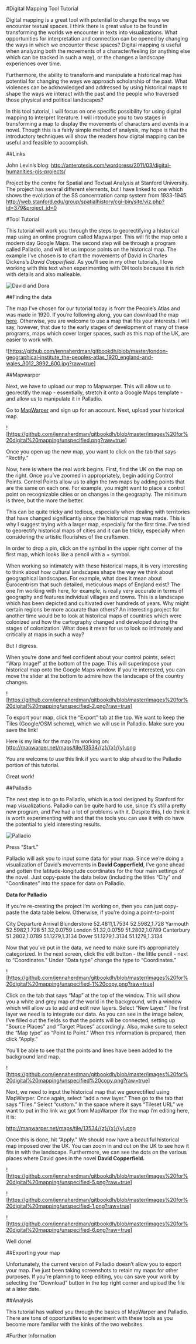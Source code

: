 #Digital Mapping Tool Tutorial

Digital mapping is a great tool with potential to change the ways we encounter textual spaces. I think there is great value to be found in transforming the worlds we encounter in texts into visualizations. What opportunities for interpretation and connection can be opened by changing the ways in which we encounter these spaces? Digital mapping is useful when analyzing both the movements of a character/feeling (or anything else which can be tracked in such a way), or the changes a landscape experiences over time. 

Furthermore, the ability to transform and manipulate a historical map has potential for changing the ways we approach scholarship of the past. What violences can be acknowledged and addressed by using historical maps to shape the ways we interact with the past and the people who traversed those physical and political landscapes?  

In this tool tutorial, I will focus on one specific possibility for using digital mapping to interpret literature. I will introduce you to two stages in transforming a map to display the movements of characters and events in a novel. Though this is a fairly simple method of analysis, my hope is that the introductory techniques will show the readers how digital mapping can be useful and feasible to accomplish. 

##Links 

John Levin’s blog: http://anterotesis.com/wordpress/2011/03/digital-humanities-gis-projects/

Project by the centre for Spatial and Textual Analysis at Stanford University. The project has several different elements, but I have linked to one which shows the evolution of the SS concentration camp system from 1933-1945. http://web.stanford.edu/group/spatialhistory/cgi-bin/site/viz.php?id=379&project_id=0


#Tool Tutorial 

This tutorial will work you through the steps to georectifying a historical map using an online program called Mapwarper. This will fit the map onto a modern day Google Maps. The second step will be through a program called Palladio, and will let us impose points on the historical map. The example I’ve chosen is to chart the movements of David in Charles Dickens’s *David Copperfield*. As you’ll see in my other tutorials, I love working with this text when experimenting with DH tools because it is rich with details and also malleable. 

![David and Dora](https://github.com/jennaherdman/gitbookdh/blob/master/images%20for%20digital%20mapping/440px-Dora_Spenlow_from_David_Copperfield_art_by_Frank_Reynolds.jpg?raw=tru)

##Finding the data 

The map I’ve chosen for our tutorial today is from the People’s Atlas and was made in 1920. If you’re following along, you can download the map [here](http://www.hipkiss.org/data/maps/london-geographical-institute_the-peoples-atlas_1920_england-and-wales_3012_3992_600.jpg). Otherwise, you are welcome to use a map that fits your interests. I will say, however, that due to the early stages of development of many of these programs, maps which cover larger spaces, such as this map of the UK, are easier to work with. 

![https://github.com/jennaherdman/gitbookdh/blob/master/london-geographical-institute_the-peoples-atlas_1920_england-and-wales_3012_3992_600.jpg?raw=true]

##Mapwarper 

Next, we have to upload our map to Mapwarper. This will allow us to georectify the map - essentially, stretch it onto a Google Maps template - and allow us to manipulate it in Palladio. 

Go to [MapWarper](http://mapwarper.net/maps) and sign up for an account. Next, upload your historical map. 

![https://github.com/jennaherdman/gitbookdh/blob/master/images%20for%20digital%20mapping/unspecified.png?raw=true]

Once you open up the new map, you want to click on the tab that says “Rectify.” 

Now, here is where the real work begins. First, find the UK on the map on the right. Once you’ve zoomed in appropriately, begin adding Control Points. Control Points allow us to align the two maps by adding points that are the same on each one. For example, you might want to place a control point on recognizable cities or on changes in the geography. The minimum is three, but the more the better.

This can be quite tricky and tedious, especially when dealing with territories that have changed significantly since the historical map was made. This is why I suggest trying with a larger map, especially for the first time. I’ve tried to georectify historical maps of cities and it can be tricky, especially when considering the artistic flourishes of the craftsmen. 

In order to drop a pin, click on the symbol in the upper right corner of the first map, which looks like a pencil with a + symbol. 

When working so intimately with these historical maps, it is very interesting to think about how cultural landscapes shape the way we think about geographical landscapes. For example, what does it mean about Eurocentrism that such detailed, meticulous maps of England exist? The one I’m working with here, for example, is really very accurate in terms of geography and features individual villages and towns. This is a landscape which has been depicted and cultivated over hundreds of years. Why might certain regions be more accurate than others? An interesting project for another time would be to look at historical maps of countries which were colonized and how the cartography changed and developed during the stages of colonization. What does it mean for us to look so intimately and critically at maps in such a way? 

But I digress. 

When you’re done and feel confident about your control points, select “Warp Image!” at the bottom of the page. This will superimpose your historical map onto the Google Maps window. If you’re interested, you can move the slider at the bottom to admire how the landscape of the country changes. 

![https://github.com/jennaherdman/gitbookdh/blob/master/images%20for%20digital%20mapping/unspecified-2.png?raw=true]

To export your map, click the “Export” tab at the top. We want to keep the Tiles (Google/OSM scheme), which we will use in Palladio. Make sure you save the link! 

Here is my link for the map I’m working on: 
http://mapwarper.net/maps/tile/13534/{z}/{x}/{y}.png

You are welcome to use this link if you want to skip ahead to the Palladio portion of this tutorial. 

Great work! 

##Palladio 

The next step is to go to Palladio, which is a tool designed by Stanford for map visualizations. Palladio can be quite hard to use, since it’s still a pretty new program, and I’ve had a lot of problems with it. Despite this, I do think it is worth experimenting with and that the tools you can use it with do have the potential to yield interesting results. 

![Palladio](http://palladio.designhumanities.org/#/)

Press “Start.” 

Palladio will ask you to input some data for your map. Since we’re doing a visualization of David’s movements in **David Copperfield**, I’ve gone ahead and gotten the latitude-longitude coordinates for the four main settings of the novel. Just copy-paste the data below (including the titles “City” and “Coordinates” into the space for data on Palladio. 

**Data for Palladio** 

If you’re re-creating the project I’m working on, then you can just copy-paste the data table below. Otherwise, if you’re doing a point-to-point 

City 	Departure	ArrivalBlunderstone	52.4811,1.7534	52.5982,1.728Yarmouth	52.5982,1.728	51.32,0.0759London	51.32,0.0759	51.2802,1.0789Canterbury	51.2802,1.0789	51.1279,1.3134Dover	51.1279,1.3134	51.1279,1.3134

Now that you’ve put in the data, we need to make sure it’s appropriately categorized. In the next screen, click the edit button - the little pencil - next to “Coordinates.” Under “Data type” change the type to “Coordinates.”

![https://github.com/jennaherdman/gitbookdh/blob/master/images%20for%20digital%20mapping/unspecified-1%20copy.png?raw=true] 

Click on the tab that says “Map” at the top of the window. This will show you a white and grey map of the world in the background, with a window which will allow us to add and edit new layers. Select “New Layer.” The first layer we need is to integrate our data. As you can see in the image below, I’ve filled out the fields so that the points will be connected, setting up “Source Places” and “Target Places” accordingly. Also, make sure to select the “Map type” as “Point to Point.” When this information is prepared, then click “Apply.”


You’ll be able to see that the points and lines have been added to the background land map. 

![https://github.com/jennaherdman/gitbookdh/blob/master/images%20for%20digital%20mapping/unspecified%20copy.png?raw=true]

Next, we need to input the historical map that we georectified using MapWarper. Once again, select “add a new layer.” Then go to the tab that says “Tiles.” Select “custom.” In the space where it says “Tileset URL” we want to put in the link we got from MapWarper (for the map I’m editing here, it is: 

http://mapwarper.net/maps/tile/13534/{z}/{x}/{y}.png

Once this is done, hit “Apply.” We should now have a beautiful historical map imposed over the UK. You can zoom in and out on the UK to see how it fits in with the landscape. Furthermore, we can see the dots on the various places where David goes in the novel **David Copperfield.** 

![https://github.com/jennaherdman/gitbookdh/blob/master/images%20for%20digital%20mapping/unspecified-5.png?raw=true]

![https://github.com/jennaherdman/gitbookdh/blob/master/images%20for%20digital%20mapping/unspecified-1.png?raw=true]

![https://github.com/jennaherdman/gitbookdh/blob/master/images%20for%20digital%20mapping/unspecified-6.png?raw=true]

Well done! 

##Exporting your map 

Unfortunately, the current version of Palladio doesn’t allow you to export your map. I’ve just been taking screenshots to retain my maps for other purposes. If you’re planning to keep editing, you can save your work by selecting the “Download” button in the top right corner and upload the file at a later date.  

##Analysis

This tutorial has walked you through the basics of MapWarper and Palladio. There are tons of opportunities to experiment with these tools as you become more familiar with the kinks of the two websites. 



#Further Information